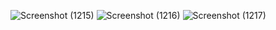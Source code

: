 ![Screenshot (1215)](https://user-images.githubusercontent.com/67106441/228615451-eb447838-cf5f-4f93-9583-e9ec2ba6c528.png)
![Screenshot (1216)](https://user-images.githubusercontent.com/67106441/228615475-e868911a-fe9d-4f60-acbf-133127b2ba3a.png)
![Screenshot (1217)](https://user-images.githubusercontent.com/67106441/228615481-2192cbe9-a15c-49d3-8529-4a59d16ce074.png)
